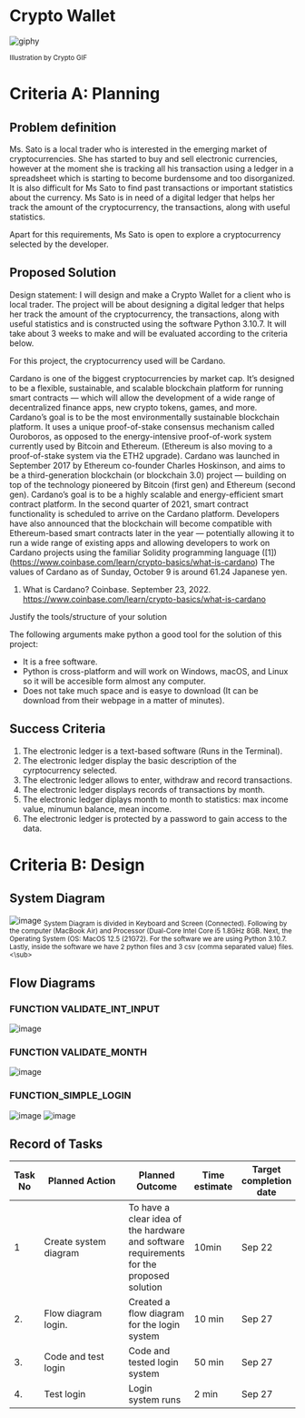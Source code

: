 # Crypto Wallet

![giphy](https://user-images.githubusercontent.com/111761417/194739829-e8c96274-ca8d-41d0-94b4-1601a1ad986e.gif)

<sub>Illustration by Crypto GIF</sub>

# Criteria A: Planning

## Problem definition

Ms. Sato is a local trader who is interested in the emerging market of cryptocurrencies. She has started to buy and sell electronic currencies, however at the moment she is tracking all his transaction using a ledger in a spreadsheet which is starting to become burdensome and too disorganized. It is also difficult for Ms Sato to find past transactions or important statistics about the currency. Ms Sato is in need of a digital ledger that helps her track the amount of the cryptocurrency, the transactions, along with useful statistics. 

Apart for this requirements, Ms Sato is open to explore a cryptocurrency selected by the developer.

## Proposed Solution

Design statement:
I will design and make a Crypto Wallet for a client who is local trader. The project will be about designing a digital ledger that helps her track the amount of the cryptocurrency, the transactions, along with useful statistics and is constructed using the software Python 3.10.7. It will take about 3 weeks to make and will be evaluated according to the criteria below.

For this project, the cryptocurrency used will be Cardano.

Cardano is one of the biggest cryptocurrencies by market cap. It’s designed to be a flexible, sustainable, and scalable blockchain platform for running smart contracts — which will allow the development of a wide range of decentralized finance apps, new crypto tokens, games, and more. Cardano’s goal is to be the most environmentally sustainable blockchain platform. It uses a unique proof-of-stake consensus mechanism called Ouroboros, as opposed to the energy-intensive proof-of-work system currently used by Bitcoin and Ethereum. (Ethereum is also moving to a proof-of-stake system via the ETH2 upgrade). Cardano was launched in September 2017 by Ethereum co-founder Charles Hoskinson, and aims to be a third-generation blockchain (or blockchain 3.0) project — building on top of the technology pioneered by Bitcoin (first gen) and Ethereum (second gen). Cardano’s goal is to be a highly scalable and energy-efficient smart contract platform. In the second quarter of 2021, smart contract functionality is scheduled to arrive on the Cardano platform. Developers have also announced that the blockchain will become compatible with Ethereum-based smart contracts later in the year — potentially allowing it to run a wide range of existing apps and allowing developers to work on Cardano projects using the familiar Solidity programming language ([1])(https://www.coinbase.com/learn/crypto-basics/what-is-cardano)
The values of Cardano as of Sunday, October 9 is around 61.24 Japanese yen.

1. What is Cardano? Coinbase. September 23, 2022. https://www.coinbase.com/learn/crypto-basics/what-is-cardano

Justify the tools/structure of your solution

The following arguments make python a good tool for the solution of this project:
- It is a free software.
- Python is cross-platform and will work on Windows, macOS, and Linux so it will be accesible form almost any computer.
- Does not take much space and is easye to download (It can be download from their webpage in a matter of minutes).

## Success Criteria
1. The electronic ledger is a text-based software (Runs in the Terminal).
2. The electronic ledger display the basic description of the cyrptocurrency selected.
3. The electronic ledger allows to enter, withdraw and record transactions.
4. The electronic ledger displays records of transactions by month.
5. The electronic ledger diplays month to month to statistics: max income value, minumun balance, mean income.
6. The electronic ledger is protected by a password to gain access to the data.

# Criteria B: Design

## System Diagram

![image](https://user-images.githubusercontent.com/111761417/194739407-aeb7a1a7-aad3-451c-a7a5-07efc3689de7.png)
<sub>System Diagram is divided in Keyboard and Screen (Connected). Following by the computer (MacBook Air) and Processor (Dual-Core Intel Core i5 1.8GHz 8GB. Next, the Operating System (OS: MacOS 12.5 (21G72). For the software we are using Python 3.10.7. Lastly, inside the software we have 2 python files and 3 csv (comma separated value) files.<\sub>
  
## Flow Diagrams

### FUNCTION VALIDATE_INT_INPUT

![image](https://user-images.githubusercontent.com/111761417/194739562-326b85ad-57e6-4a8c-a67b-834aaf3a60ec.png)

### FUNCTION VALIDATE_MONTH

![image](https://user-images.githubusercontent.com/111761417/194739540-9d33d699-437c-4f3f-9f73-c0e3462654bf.png)

### FUNCTION_SIMPLE_LOGIN

![image](https://user-images.githubusercontent.com/111761417/194739593-194266e3-b51f-4d49-a832-80487fe5e613.png)
![image](https://user-images.githubusercontent.com/111761417/194739615-a0a8327e-3976-43a0-8a1d-4cf479d42670.png)

## Record of Tasks
| Task No | Planned Action                                                | Planned Outcome                                                                                                 | Time estimate | Target completion date | Criterion |
|---------|---------------------------------------------------------------|-----------------------------------------------------------------------------------------------------------------|---------------|------------------------|-----------|
| 1       | Create system diagram                                         | To have a clear idea of the hardware and software requirements for the proposed solution  | 10min         | Sep 22                 | B         |
| 2.      | Flow diagram login.  |   Created a flow diagram for the login system | 10 min | Sep 27 | B
| 3.      | Code and test login  | Code and tested login system | 50 min | Sep 27 | C
| 4.      | Test login　　　　　　| Login system runs             | 2 min  | Sep 27 | D


